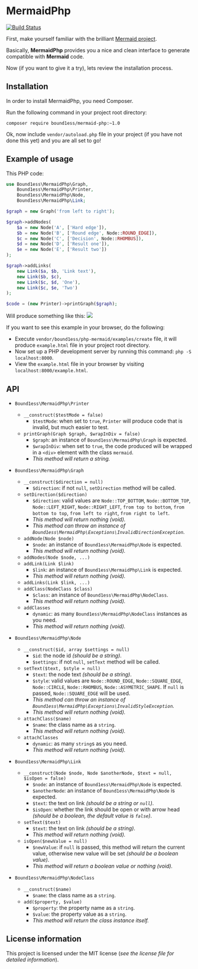 # MermaidPhp

[![Build Status](https://travis-ci.org/bound1ess/mermaid-php.svg?branch=master)](https://travis-ci.org/bound1ess/mermaid-php)

First, make yourself familiar with the brilliant 
[Mermaid project](https://github.com/knsv/mermaid).

Basically, **MermaidPhp** provides you a nice and clean interface 
to generate compatible with **Mermaid** code.
 
Now (if you want to give it a try), lets review the installation process.

## Installation

In order to install MermaidPhp, you need Composer.

Run the following command in your project root directory:

```shell
composer require bound1ess/mermaid-php:~1.0
```

Ok, now include `vendor/autoload.php` file in your project (if you have not done this yet)
and you are all set to go!

## Example of usage

This PHP code:

```php
use Bound1ess\MermaidPhp\Graph,
	Bound1ess\MermaidPhp\Printer,
	Bound1ess\MermaidPhp\Node,
	Bound1ess\MermaidPhp\Link;

$graph = new Graph('from left to right');

$graph->addNodes(
	$a = new Node('A', ['Hard edge']),
	$b = new Node('B', ['Round edge', Node::ROUND_EDGE]),
	$c = new Node('C', ['Decision', Node::RHOMBUS]),
	$d = new Node('D', ['Result one']),
	$e = new Node('E', ['Result two'])
);

$graph->addLinks(
	new Link($a, $b, 'Link text'),
	new Link($b, $c),
	new Link($c, $d, 'One'),
	new Link($c, $e, 'Two')
);

$code = (new Printer)->printGraph($graph);
```

Will produce something like this:
![](http://i.imgur.com/hE2cGrs.png)

If you want to see this example in your browser, do the following:

- Execute `vendor/bound1ess/php-mermaid/examples/create` file, 
it will produce `example.html` file in your project root directory.
- Now set up a PHP development server by running this command: `php -S localhost:8000`.
- View the `example.html` file in your browser by visiting `localhost:8000/example.html`.

## API

- `Bound1ess\MermaidPhp\Printer`
	- `__construct($testMode = false)`
		- `$testMode`: when set to `true`, `Printer` will produce code that is invalid,
		but much easier to test. 
	- `printGraph(Graph $graph, $wrapInDiv = false)`
		- `$graph`: an instance of `Bound1ess\MermaidPhp\Graph` is expected.
		- `$wrapInDiv`: when set to `true`, the code produced will be wrapped in a
		`<div>` element with the class `mermaid`.
		- *This method will return a string.*

- `Bound1ess\MermaidPhp\Graph`
	- `__construct($direction = null)`
		- `$direction`: if not `null`, `setDirection` method will be called.
	- `setDirection($direction)`
		- `$direction`: valid values are `Node::TOP_BOTTOM`, `Node::BOTTOM_TOP`,
		 `Node::LEFT_RIGHT`, `Node::RIGHT_LEFT`, `from top to bottom`,
		`from bottom to top`, `from left to right`, `from right to left`.
		- *This method will return nothing (void).*
		- *This method can throw an instance of 
		`Bound1ess\MermaidPhp\Exceptions\InvalidDirectionException`.*
	- `addNode(Node $node)`
		- `$node`: an instance of `Bound1ess\MermaidPhp\Node` is expected.
		- *This method will return nothing (void).*
	- `addNodes(Node $node, ...)`
	- `addLink(Link $link)`
		- `$link`: an instance of `Bound1ess\MermaidPhp\Link` is expected.
		- *This method will return nothing (void).*
	- `addLinks(Link $link, ...)`
    - `addClass(NodeClass $class)`
        - `$class`: an instance of `Bound1ess\MermaidPhp\NodeClass`.
        - *This method will return nothing (void).*
    - `addClasses`
        - `dynamic`: as many `Bound1ess\MermaidPhp\NodeClass` instances as you need.
        - *This method will return nothing (void).*

- `Bound1ess\MermaidPhp\Node`
	- `__construct($id, array $settings = null)`
		- `$id`: the node id *(should be a string)*.
		- `$settings`: if not `null`, `setText` method will be called.
	- `setText($text, $style = null)`
		- `$text`: the node text *(should be a string)*. 
		- `$style`: valid values are `Node::ROUND_EDGE`, `Node::SQUARE_EDGE`, `Node::CIRCLE`,
		`Node::RHOMBUS`, `Node::ASYMETRIC_SHAPE`. If `null` is passed, `Node::SQUARE_EDGE`
		will be used.
		- *This method can throw an instance of 
		`Bound1ess\MermaidPhp\Exceptions\InvalidStyleException`.*
		- *This method will return nothing (void).*
    - `attachClass($name)`
        - `$name`: the class name as a `string`.
        - *This method will return nothing (void).*
    - `attachClasses`
        - `dynamic`: as many `string`s as you need.
        - *This method will return nothing (void).*
 
- `Bound1ess\MermaidPhp\Link`
	- `__construct(Node $node, Node $anotherNode, $text = null, $isOpen = false)`
		- `$node`: an instance of `Bound1ess\MermaidPhp\Node` is expected.
		- `$anotherNode`: an instance of `Bound1ess\MermaidPhp\Node` is expected.
		- `$text`: the text on link *(should be a string or `null`)*.
		- `$isOpen`: whether the link should be open or with arrow head
		*(should be a boolean, the default value is `false`)*. 
	- `setText($text)`
		- `$text`: the text on link *(should be a string)*.
		- *This method will return nothing (void).*
	- `isOpen($newValue = null)`
		- `$newValue`: if `null` is passed, this method will return the current value,
		otherwise new value will be set *(should be a boolean value)*.
		- *This method will return a boolean value or nothing (void).*

- `Bound1ess\MermaidPhp\NodeClass`
    - `__construct($name)`
        - `$name`: the class name as a `string`.
    - `add($property, $value)`
        - `$property`: the property name as a `string`.
        - `$value`: the property value as a `string`.
        - *This method will return the class instance itself.* 

## License information

This project is licensed under the MIT license 
(*see the license file for detailed information*).
